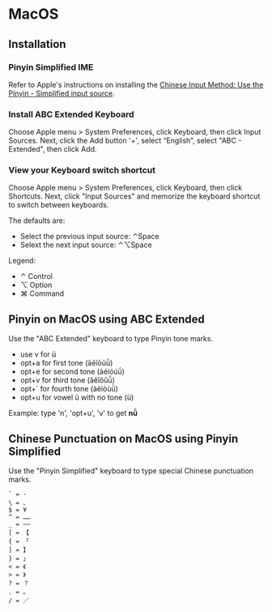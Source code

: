 # MacOS

## Installation

### Pinyin Simplified IME

Refer to Apple's instructions on installing the [Chinese Input Method: Use the Pinyin - Simplified input source](https://support.apple.com/kb/PH22620?locale=en_US "Chinese Input Method: Use the Pinyin - Simplified input source").

### Install ABC Extended Keyboard

Choose Apple menu > System Preferences, click Keyboard, then click Input Sources.  Next, click the Add button '+', select “English”, select "ABC - Extended", then click Add.

### View your Keyboard switch shortcut

Choose Apple menu > System Preferences, click Keyboard, then click Shortcuts.  Next, click "Input Sources" and memorize the keyboard shortcut to switch between keyboards.

The defaults are:

- Select the previous input source: ⌃Space
- Selext the next input source: ⌃⌥Space

Legend:
- ⌃  Control
- ⌥  Option
- ⌘  Command

## Pinyin on MacOS using ABC Extended

Use the "ABC Extended" keyboard to type Pinyin tone marks.

- use v for ü
- opt+a for first tone (āēīōūǖ)
- opt+e for second tone (áéíóúǘ)
- opt+v for third tone (ǎěǐǒǔǚ)
- opt+` for fourth tone (àèìòùǜ)
- opt+u for vowel ü with no tone (ü)

Example: type 'n', 'opt+u', 'v' to get **nǚ**

## Chinese Punctuation on MacOS using Pinyin Simplified

Use the "Pinyin Simplified" keyboard to type special Chinese punctuation marks.

    ` = ·
    \ = 、
    $ = ¥
    ^ = ……
    _ = ——
    [ = 【
    { = 「
    ] = 】
    } = 」
    < = 《
    > = 》
    ? = ？
    . = 。
    / = ／
